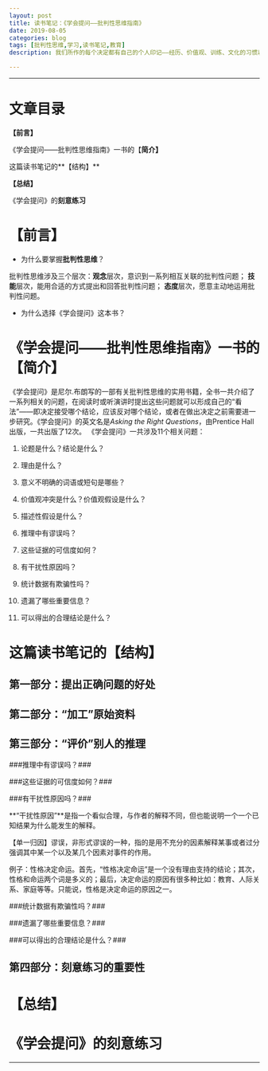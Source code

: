 ```yaml
---
layout: post
title: 读书笔记：《学会提问——批判性思维指南》
date: 2019-08-05
categories: blog
tags: [批判性思维,学习,读书笔记,教育]
description: 我们所作的每个决定都有自己的个人印记——经历、价值观、训练、文化的习惯以及个人理想。

---
```

---

# **文章目录** #

**【前言】**

《学会提问——批判性思维指南》一书的【**简介】**

这篇读书笔记的**【结构】**

**【总结】**

《学会提问》的**刻意练习**



# **【前言】** #


- 为什么要掌握**批判性思维**？

批判性思维涉及三个层次：**观念**层次，意识到一系列相互关联的批判性问题； **技能**层次，能用合适的方式提出和回答批判性问题； **态度**层次，愿意主动地运用批判性问题。


- 为什么选择《学会提问》这本书？




# 《学会提问——批判性思维指南》一书的【简介】 #


《学会提问》是尼尔.布朗写的一部有关批判性思维的实用书籍，全书一共介绍了一系列相关的问题，在阅读时或听演讲时提出这些问题就可以形成自己的“看法”——即决定接受哪个结论，应该反对哪个结论，或者在做出决定之前需要进一步研究。《学会提问》的英文名是*Asking the Right Questions*，由Prentice Hall出版，一共出版了12次。
《学会提问》一共涉及11个相关问题：

   1. 论题是什么？结论是什么？
   
   2. 理由是什么？
   
   3. 意义不明确的词语或短句是哪些？
   
   4. 价值观冲突是什么？价值观假设是什么？
   
   5. 描述性假设是什么？
   
   6. 推理中有谬误吗？
   
   7. 这些证据的可信度如何？
   
   8. 有干扰性原因吗？
   
   9. 统计数据有欺骗性吗？
   
   10. 遗漏了哪些重要信息？

   11. 可以得出的合理结论是什么？
   

#  这篇读书笔记的【结构】 #


## 第一部分：提出正确问题的好处 ##


## 第二部分：“加工”原始资料 ##


## 第三部分：“评价”别人的推理 ##


###推理中有谬误吗？###

   
###这些证据的可信度如何？###

   
###有干扰性原因吗？###

**“干扰性原因”**是指一个看似合理，与作者的解释不同，但也能说明一个一个已知结果为什么能发生的解释。

【单一归因】谬误，非形式谬误的一种，指的是用不充分的因素解释某事或者过分强调其中某一个以及某几个因素对事件的作用。

例子：性格决定命运。首先，“性格决定命运”是一个没有理由支持的结论；其次，性格和命运两个词是多义的；最后，决定命运的原因有很多种比如：教育、人际关系、家庭等等。只能说，性格是决定命运的原因之一。
   
###统计数据有欺骗性吗？###

   
###遗漏了哪些重要信息？###


###可以得出的合理结论是什么？###

   
## 第四部分：刻意练习的重要性 ##





#  **【总结】** #



# 《学会提问》的刻意练习 #



----







